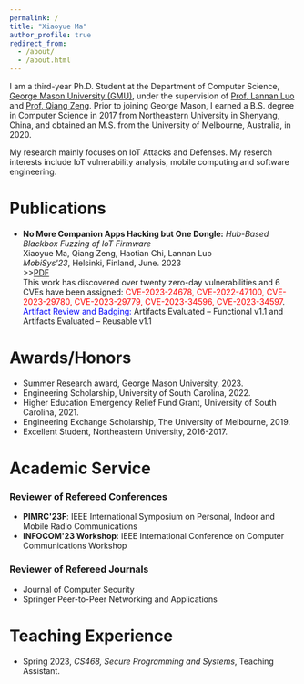 ```yaml
---
permalink: /
title: "Xiaoyue Ma"
author_profile: true
redirect_from: 
  - /about/
  - /about.html
---
```

I am a third-year Ph.D. Student at the Department of Computer Science, [George Mason University (GMU)](https://www.gmu.edu/), under the supervision of [Prof. Lannan Luo](https://lannan.github.io/index.html) and [Prof. Qiang Zeng](https://cs.gmu.edu/~zeng/index.html). Prior to joining George Mason, I earned a B.S. degree in Computer Science in 2017 from Northeastern University in Shenyang, China, and obtained an M.S. from the University of Melbourne, Australia, in 2020.

My research mainly focuses on IoT Attacks and Defenses. My reserch interests include IoT vulnerability analysis, mobile computing and software engineering.


Publications
======
* **No More Companion Apps Hacking but One Dongle:** *Hub-Based Blackbox Fuzzing of IoT Firmware*  
Xiaoyue Ma, Qiang Zeng, Haotian Chi, Lannan Luo  
*MobiSys'23*, Helsinki, Finland, June. 2023    
\>\>[PDF](../assets/IoT-Fuzzing.pdf)  
This work has discovered over twenty zero-day vulnerabilities and 6 CVEs have been assigned: <span style="color: red;">CVE-2023-24678, CVE-2022-47100, CVE-2023-29780, CVE-2023-29779, CVE-2023-34596, CVE-2023-34597</span>.  
<span style="color: blue;">Artifact Review and Badging:</span> Artifacts Evaluated – Functional v1.1 and Artifacts Evaluated – Reusable v1.1

Awards/Honors
======
*  Summer Research award, George Mason University, 2023.
* Engineering Scholarship, University of South Carolina, 2022.
* Higher Education Emergency Relief Fund Grant, University of South Carolina, 2021.
* Engineering Exchange Scholarship, The University of Melbourne, 2019.
* Excellent Student, Northeastern University, 2016-2017.

Academic Service
======
### Reviewer of Refereed Conferences
* **PIMRC'23F**: IEEE International Symposium on Personal, Indoor and Mobile Radio Communications
* **INFOCOM'23 Workshop**: IEEE International Conference on Computer Communications Workshop

### Reviewer of Refereed Journals
* Journal of Computer Security
* Springer Peer-to-Peer Networking and Applications

Teaching Experience
======
* Spring 2023, *CS468, Secure Programming and Systems*, Teaching Assistant.


